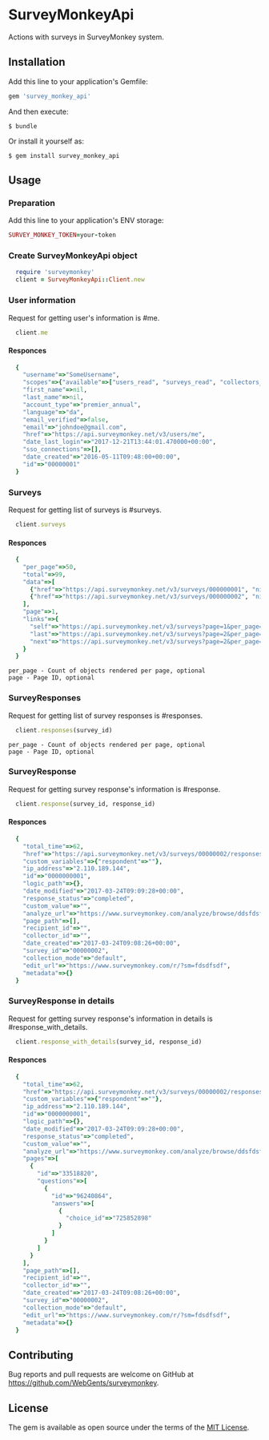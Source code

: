 # SurveyMonkeyApi

Actions with surveys in SurveyMonkey system.

## Installation

Add this line to your application's Gemfile:

```ruby
gem 'survey_monkey_api'
```

And then execute:

    $ bundle

Or install it yourself as:

    $ gem install survey_monkey_api

## Usage

### Preparation

Add this line to your application's ENV storage:

```ruby
SURVEY_MONKEY_TOKEN=your-token
```

### Create SurveyMonkeyApi object

```ruby
  require 'surveymonkey'
  client = SurveyMonkeyApi::Client.new
```

### User information

Request for getting user's information is #me.

```ruby
  client.me
```

#### Responces

```ruby
  {
    "username"=>"SomeUsername",
    "scopes"=>{"available"=>["users_read", "surveys_read", "collectors_read", "collectors_write", "contacts_read", "contacts_write", "surveys_write", "responses_read", "responses_read_detail", "responses_write", "groups_read", "webhooks_read", "webhooks_write", "library_read"], "granted"=>["collectors_read", "contacts_write", "contacts_read", "surveys_write", "surveys_read", "collectors_write", "users_read"]},
    "first_name"=>nil,
    "last_name"=>nil,
    "account_type"=>"premier_annual",
    "language"=>"da",
    "email_verified"=>false,
    "email"=>"johndoe@gmail.com",
    "href"=>"https://api.surveymonkey.net/v3/users/me",
    "date_last_login"=>"2017-12-21T13:44:01.470000+00:00",
    "sso_connections"=>[],
    "date_created"=>"2016-05-11T09:48:00+00:00",
    "id"=>"00000001"
  }
```

### Surveys

Request for getting list of surveys is #surveys.

```ruby
  client.surveys
```

#### Responces

```ruby
  {
    "per_page"=>50,
    "total"=>99,
    "data"=>[
      {"href"=>"https://api.surveymonkey.net/v3/surveys/000000001", "nickname"=>"", "id"=>"000000001", "title"=>"First"},
      {"href"=>"https://api.surveymonkey.net/v3/surveys/000000002", "nickname"=>"", "id"=>"000000002", "title"=>"Second"}
    ],
    "page"=>1,
    "links"=>{
      "self"=>"https://api.surveymonkey.net/v3/surveys?page=1&per_page=50",
      "last"=>"https://api.surveymonkey.net/v3/surveys?page=2&per_page=50",
      "next"=>"https://api.surveymonkey.net/v3/surveys?page=2&per_page=50"
    }
  }
```
    per_page - Count of objects rendered per page, optional
    page - Page ID, optional

### SurveyResponses

Request for getting list of survey responses is #responses.

```ruby
  client.responses(survey_id)
```
    per_page - Count of objects rendered per page, optional
    page - Page ID, optional

### SurveyResponse

Request for getting survey response's information is #response.

```ruby
  client.response(survey_id, response_id)
```

#### Responces

```ruby
  {
    "total_time"=>62,
    "href"=>"https://api.surveymonkey.net/v3/surveys/00000002/responses/0000000001",
    "custom_variables"=>{"respondent"=>""},
    "ip_address"=>"2.110.189.144",
    "id"=>"0000000001",
    "logic_path"=>{},
    "date_modified"=>"2017-03-24T09:09:28+00:00",
    "response_status"=>"completed",
    "custom_value"=>"",
    "analyze_url"=>"https://www.surveymonkey.com/analyze/browse/ddsfdsf?respondent_id=0000000001",
    "page_path"=>[],
    "recipient_id"=>"",
    "collector_id"=>"",
    "date_created"=>"2017-03-24T09:08:26+00:00",
    "survey_id"=>"00000002",
    "collection_mode"=>"default",
    "edit_url"=>"https://www.surveymonkey.com/r/?sm=fdsdfsdf",
    "metadata"=>{}
  }
```

### SurveyResponse in details

Request for getting survey response's information in details is #response_with_details.

```ruby
  client.response_with_details(survey_id, response_id)
```

#### Responces

```ruby
  {
    "total_time"=>62,
    "href"=>"https://api.surveymonkey.net/v3/surveys/00000002/responses/0000000001",
    "custom_variables"=>{"respondent"=>""},
    "ip_address"=>"2.110.189.144",
    "id"=>"0000000001",
    "logic_path"=>{},
    "date_modified"=>"2017-03-24T09:09:28+00:00",
    "response_status"=>"completed",
    "custom_value"=>"",
    "analyze_url"=>"https://www.surveymonkey.com/analyze/browse/ddsfdsf?respondent_id=0000000001",
    "pages"=>[
      {
        "id"=>"33518820",
        "questions"=>[
          {
            "id"=>"96240864",
            "answers"=>[
              {
                "choice_id"=>"725852898"
              }
            ]
          }
        ]
      }
    ],
    "page_path"=>[],
    "recipient_id"=>"",
    "collector_id"=>"",
    "date_created"=>"2017-03-24T09:08:26+00:00",
    "survey_id"=>"00000002",
    "collection_mode"=>"default",
    "edit_url"=>"https://www.surveymonkey.com/r/?sm=fdsdfsdf",
    "metadata"=>{}
  }
```

## Contributing

Bug reports and pull requests are welcome on GitHub at https://github.com/WebGents/surveymonkey.

## License

The gem is available as open source under the terms of the [MIT License](http://opensource.org/licenses/MIT).
